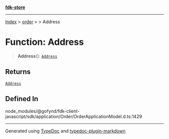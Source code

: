 [**fdk-store**](../../../README.md)
***

[Index](../../../API.md) > [order](../../README.md) > [<internal>](../README.md) > Address

# Function: Address

> **Address**(): [`Address`](../type-aliases/type-alias.Address.md)

## Returns

[`Address`](../type-aliases/type-alias.Address.md)

## Defined In

node\_modules/@gofynd/fdk-client-javascript/sdk/application/Order/OrderApplicationModel.d.ts:1429

***
Generated using [TypeDoc](https://typedoc.org/) and [typedoc-plugin-markdown](https://www.npmjs.com/package/typedoc-plugin-markdown)

